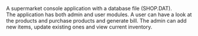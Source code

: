 A supermarket console application with a database file (SHOP.DAT).<br/>
The application has both admin and user modules. A user can have a look at the products and purchase products and generate bill. 
The admin can add new items, update existing ones and view current inventory. 
